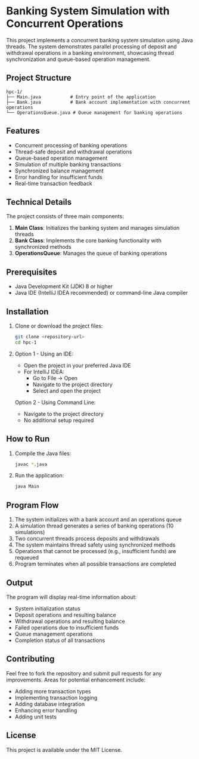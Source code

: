 # Banking System Simulation with Concurrent Operations

This project implements a concurrent banking system simulation using Java threads. The system demonstrates parallel processing of deposit and withdrawal operations in a banking environment, showcasing thread synchronization and queue-based operation management.

## Project Structure

```
hpc-1/
├── Main.java           # Entry point of the application
├── Bank.java           # Bank account implementation with concurrent operations
└── OperationsQueue.java # Queue management for banking operations
```

## Features

- Concurrent processing of banking operations
- Thread-safe deposit and withdrawal operations
- Queue-based operation management
- Simulation of multiple banking transactions
- Synchronized balance management
- Error handling for insufficient funds
- Real-time transaction feedback

## Technical Details

The project consists of three main components:

1. **Main Class**: Initializes the banking system and manages simulation threads
2. **Bank Class**: Implements the core banking functionality with synchronized methods
3. **OperationsQueue**: Manages the queue of banking operations

## Prerequisites

- Java Development Kit (JDK) 8 or higher
- Java IDE (IntelliJ IDEA recommended) or command-line Java compiler

## Installation

1. Clone or download the project files:
   ```bash
   git clone <repository-url>
   cd hpc-1
   ```

2. Option 1 - Using an IDE:
   - Open the project in your preferred Java IDE
   - For IntelliJ IDEA:
     - Go to File → Open
     - Navigate to the project directory
     - Select and open the project

   Option 2 - Using Command Line:
   - Navigate to the project directory
   - No additional setup required

## How to Run

1. Compile the Java files:
   ```bash
   javac *.java
   ```

2. Run the application:
   ```bash
   java Main
   ```

## Program Flow

1. The system initializes with a bank account and an operations queue
2. A simulation thread generates a series of banking operations (10 simulations)
3. Two concurrent threads process deposits and withdrawals
4. The system maintains thread safety using synchronized methods
5. Operations that cannot be processed (e.g., insufficient funds) are requeued
6. Program terminates when all possible transactions are completed

## Output

The program will display real-time information about:
- System initialization status
- Deposit operations and resulting balance
- Withdrawal operations and resulting balance
- Failed operations due to insufficient funds
- Queue management operations
- Completion status of all transactions

## Contributing

Feel free to fork the repository and submit pull requests for any improvements. Areas for potential enhancement include:
- Adding more transaction types
- Implementing transaction logging
- Adding database integration
- Enhancing error handling
- Adding unit tests

## License

This project is available under the MIT License. 